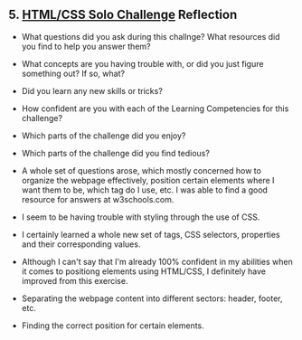 ## 5. [HTML/CSS Solo Challenge](5_HTML_CSS_solo_challenge/readme.md) Reflection

* What questions did you ask during this challnge? What resources did you find to help you answer them?  
* What concepts are you having trouble with, or did you just figure something out? If so, what?  
* Did you learn any new skills or tricks?
* How confident are you with each of the Learning Competencies for this challenge? 
* Which parts of the challenge did you enjoy?
* Which parts of the challenge did you find tedious?

* A whole set of questions arose, which mostly concerned how to organize the webpage effectively, position certain elements where I want them to be, which tag do I use, etc. I was able to find a good resource for answers at w3schools.com.
* I seem to be having trouble with styling through the use of CSS.
* I certainly learned a whole new set of tags, CSS selectors, properties and their corresponding values.
* Although I can't say that I'm already 100% confident in my abilities when it comes to positiong elements using HTML/CSS, I definitely have improved from this exercise.
* Separating the webpage content into different sectors: header, footer, etc.
* Finding the correct position for certain elements.
